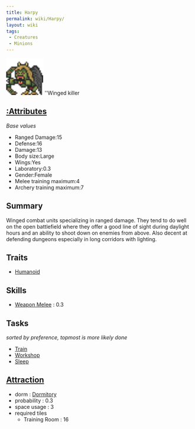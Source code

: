 ```yaml
---
title: Harpy
permalink: wiki/Harpy/
layout: wiki
tags:
 - Creatures
 - Minions
---
```


<img src="harpy.png" title="fig:harpy.png" alt="harpy.png" width="100" />
''Winged killer

[:Attributes](:Attributes "wikilink")
-------------------------------------

*Base values*

-   Ranged Damage:15
-   Defense:16
-   Damage:13
-   Body size:Large
-   Wings:Yes
-   Laboratory:0.3
-   Gender:Female
-   Melee training maximum:4
-   Archery training maximum:7

Summary
-------

Winged combat units specializing in ranged damage. They tend to do well
on the open battlefield where they offer a good line of sight during
daylight hours and an ability to shoot down on enemies from above. Also
decent at defending dungeons especially in long corridors with lighting.

Traits
------

-   [Humanoid](:Traits#Humanoid "wikilink")

Skills
------

-   [Weapon Melee](:Skills#Weapon_Melee "wikilink") : 0.3

Tasks
-----

*sorted by preference, topmost is more likely done*

-   [Train](:Training_Room "wikilink")
-   [Workshop](:Manufactories "wikilink")
-   [Sleep](:Dormitory "wikilink")

[Attraction](:Immigration "wikilink")
-------------------------------------

-   dorm : [Dormitory](/keeperrl_wiki/Dormitory "wikilink")
-   probability : 0.3
-   space usage : 3
-   required tiles
    -   Training Room : 16

